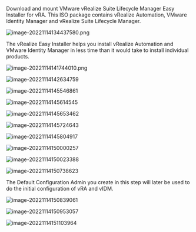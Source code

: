 Download and mount VMware vRealize Suite Lifecycle Manager Easy Installer for vRA. This ISO package contains vRealize Automation, VMware Identity Manager and vRealize Suite Lifecycle Manager. 

![image-20221114134437580.png](./assets/image-20221114134437580.png)

The vRealize Easy Installer helps you install vRealize Automation and VMware Identity Manager in less time than it would take to install individual products. 

![image-20221114141744010.png](./assets/image-20221114141744010.png)

![image-20221114142634759](./assets/image-20221114142634759.png)



![image-20221114145546861](./assets/image-20221114145546861-1668434154722-10.png)



![image-20221114145614545](./assets/image-20221114145614545.png)



![image-20221114145653462](./assets/image-20221114145653462-1668434217247-12.png)



![image-20221114145724643](./assets/image-20221114145724643-1668434245909-14.png)



![image-20221114145804917](./assets/image-20221114145804917-1668434290951-16.png)



![image-20221114150000257](./assets/image-20221114150000257.png)



![image-20221114150023388](./assets/image-20221114150023388-1668434425579-18-1668434429391-20.png)



![image-20221114150738623](./assets/image-20221114150738623.png)



The Default Configuration Admin you create in this step will later be used to do the initial configuration of vRA and vIDM.

![image-20221114150839061](./assets/image-20221114150839061.png)



![image-20221114150953057](./assets/image-20221114150953057.png)



![image-20221114151103964](./assets/image-20221114151103964.png)

